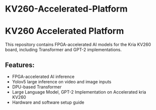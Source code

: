 # KV260-Accelerated-Platform

# KV260 Accelerated Platform
This repository contains FPGA-accelerated AI models for the Kria KV260 board, including Transformer and GPT-2 implementations.

## Features:
- FPGA-accelerated AI inference
- Yolov5 large inference on video and image inputs
- DPU-based Transformer
- Large Language Model, GPT-2 Implementation on Accelerated kria KV260 
- Hardware and software setup guide
